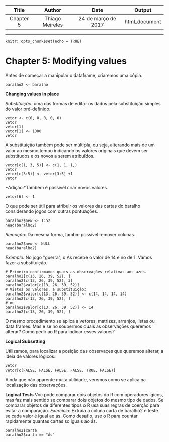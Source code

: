 | Title    | Author        |Date               | Output      |
|:--------:|:-------------:|:-----------------:|:-----------:|
|Chapter 5 |Thiago Meireles|24 de março de 2017|html_document|
---

```{r setup, include=FALSE}
knitr::opts_chunk$set(echo = TRUE)
```

# Chapter 5: Modifying values

Antes de começar a manipular o dataframe, criaremos uma cópia.
```
baralho2 <- baralho
```

**Changing values in place**

*Substituição:* uma das formas de editar os dados  pela substituição simples do valor pré-definido.
```
vetor <- c(0, 0, 0, 0, 0)
vetor
vetor[1]
vetor[1] <- 1000
vetor
```
A substituição também pode ser múltipla, ou seja, alterando mais de um valor ao mesmo tempo indicando os valores originais que devem ser substitudos e os novos a serem atribuídos.
```
vetor[c(1, 3, 5)] <- c(1, 1, 1,)
vetor
vetor[c(3:5)] <- vetor[3:5] +1
vetor
```
*Adição:*Também é possível criar novos valores.
```
vetor[6] <- 1
```
O que pode ser útil para atribuir os valores das cartas do baralho considerando jogos com outras pontuações.
```
baralho2$new <- 1:52
head(baralho2)
```
*Remoção:* Da mesma forma, tambm  possível remover colunas.
```
baralho2$new <- NULL
head(baralho2)
```
*Exemplo:* No jogo "guerra", o Ás recebe o valor de 14 e no de 1. Vamos fazer a substituição.
```
# Primeiro confirmamos quais as observações relativas aos azes.
baralho2[c(13, 26, 39, 52), ]
baralho2[c(13, 26, 39, 52), 3]
baralho2$valor[c(13, 26, 39, 52)]
# Vistos os valores, a substituição:
baralho2$valor[c(13, 26, 39, 52)] <- c(14, 14, 14, 14)
baralho2[c(13, 26, 39, 52), ]
# ou
baralho2$valor[c(13, 26, 39, 52)] <- 14
baralho2[c(13, 26, 39, 52), ]
```
O mesmo procedimento se aplica a vetores, matrizez, arranjos, listas ou data frames.
Mas e se no soubermos quais as observações queremos alterar? Como pedir ao R para indicar esses valores?

**Logical Subsetting**

Utilizamos, para localizar a posição das observaçes que queremos alterar, a ideia de valores lógicos.
```
vetor
vetor[c(FALSE, FALSE, FALSE, FALSE, TRUE, FALSE)]
```
Ainda que não aparente muita utilidade, veremos como se aplica na localização das observações.

**Logical Tests**
Voc pode comparar dois objetos do R com operadores lgicos, mas faz mais sentido se comparar dois objetos do mesmo tipo de dados. Se comparar objetos de diferentes tipos o R usa suas regras de coerção para evitar a comparação.
*Exercício:* Extraia a coluna carta de baralho2 e teste se cada valor é igual ao ás. Como desafio, use o R para countar rapidamente quantas cartas so iguais ao ás.
```
baralho2$carta
baralho2$carta == "Ás"

```
